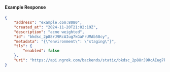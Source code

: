 <!-- Code generated for API Clients. DO NOT EDIT. -->

#### Example Response

```json
{
	"address": "example.com:8080",
	"created_at": "2024-11-20T21:02:19Z",
	"description": "acme weighted",
	"id": "bkdsc_2p88rJ9RcAIug7kGaFrUMAb58cy",
	"metadata": "{\"environment\": \"staging\"}",
	"tls": {
		"enabled": false
	},
	"uri": "https://api.ngrok.com/backends/static/bkdsc_2p88rJ9RcAIug7kGaFrUMAb58cy"
}
```
